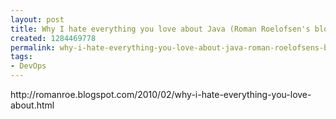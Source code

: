 ```yaml
---
layout: post
title: Why I hate everything you love about Java (Roman Roelofsen's blog)
created: 1284469778
permalink: why-i-hate-everything-you-love-about-java-roman-roelofsens-blog
tags:
- DevOps
---
```

<p>http://romanroe.blogspot.com/2010/02/why-i-hate-everything-you-love-about.html</p>
<p>&nbsp;</p>
<p>&nbsp;</p>

